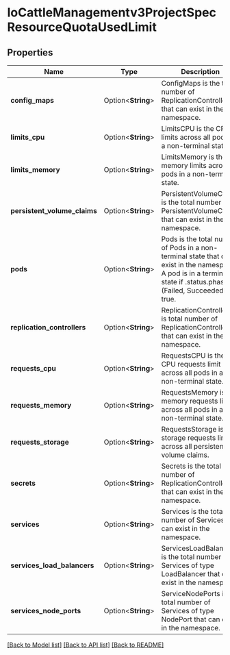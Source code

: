 # IoCattleManagementv3ProjectSpecResourceQuotaUsedLimit

## Properties

Name | Type | Description | Notes
------------ | ------------- | ------------- | -------------
**config_maps** | Option<**String**> | ConfigMaps is the total number of ReplicationControllers that can exist in the namespace. | [optional]
**limits_cpu** | Option<**String**> | LimitsCPU is the CPU limits across all pods in a non-terminal state. | [optional]
**limits_memory** | Option<**String**> | LimitsMemory is the memory limits across all pods in a non-terminal state. | [optional]
**persistent_volume_claims** | Option<**String**> | PersistentVolumeClaims is the total number of PersistentVolumeClaims that can exist in the namespace. | [optional]
**pods** | Option<**String**> | Pods is the total number of Pods in a non-terminal state that can exist in the namespace. A pod is in a terminal state if .status.phase in (Failed, Succeeded) is true. | [optional]
**replication_controllers** | Option<**String**> | ReplicationControllers is total number of ReplicationControllers that can exist in the namespace. | [optional]
**requests_cpu** | Option<**String**> | RequestsCPU is the CPU requests limit across all pods in a non-terminal state. | [optional]
**requests_memory** | Option<**String**> | RequestsMemory is the memory requests limit across all pods in a non-terminal state. | [optional]
**requests_storage** | Option<**String**> | RequestsStorage is the storage requests limit across all persistent volume claims. | [optional]
**secrets** | Option<**String**> | Secrets is the total number of ReplicationControllers that can exist in the namespace. | [optional]
**services** | Option<**String**> | Services is the total number of Services that can exist in the namespace. | [optional]
**services_load_balancers** | Option<**String**> | ServicesLoadBalancers is the total number of Services of type LoadBalancer that can exist in the namespace. | [optional]
**services_node_ports** | Option<**String**> | ServiceNodePorts is the total number of Services of type NodePort that can exist in the namespace. | [optional]

[[Back to Model list]](../README.md#documentation-for-models) [[Back to API list]](../README.md#documentation-for-api-endpoints) [[Back to README]](../README.md)


